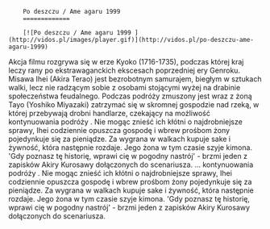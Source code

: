 
        Po deszczu / Ame agaru 1999 
        =============
        
        [![Po deszczu / Ame agaru 1999 ](http://vidos.pl/images/player.gif)](http://vidos.pl/po-deszczu-ame-agaru-1999)
        
        
 Akcja filmu rozgrywa się w erze Kyoko (1716-1735), podczas której kraj leczy rany po ekstrawaganckich ekscesach poprzedniej ery Genroku. Misawa Ihei (Akira Terao) jest bezrobotnym samurajem, biegłym w sztukach walki, lecz nie radzącym sobie z osobami stojącymi wyżej na drabinie społeczeństwa feudalnego. Podczas podróży zmuszony jest wraz z żoną Tayo (Yoshiko Miyazaki) zatrzymać się w skromnej gospodzie nad rzeką, w której przebywają drobni handlarze, czekający na możliwość kontynuowania podróży . Nie mogąc znieść ich kłótni o najdrobniejsze sprawy, Ihei codziennie opuszcza gospodę i wbrew prośbom żony pojedynkuje się za pieniądze. Za wygrana w walkach kupuje sake i żywność, która następnie rozdaje. Jego żona w tym czasie szyje kimona. 'Gdy poznasz tę historię, wprawi cię w pogodny nastrój' - brzmi jeden z zapisków Akiry Kurosawy dołączonych do scenariusza.  ... kontynuowania podróży . Nie mogąc znieść ich kłótni o najdrobniejsze sprawy, Ihei codziennie opuszcza gospodę i wbrew prośbom żony pojedynkuje się za pieniądze. Za wygrana w walkach kupuje sake i żywność, która następnie rozdaje. Jego żona w tym czasie szyje kimona. 'Gdy poznasz tę historię, wprawi cię w pogodny nastrój' - brzmi jeden z zapisków Akiry Kurosawy dołączonych do scenariusza.
    
